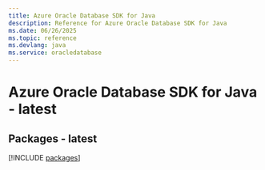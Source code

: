 ```yaml
---
title: Azure Oracle Database SDK for Java
description: Reference for Azure Oracle Database SDK for Java
ms.date: 06/26/2025
ms.topic: reference
ms.devlang: java
ms.service: oracledatabase
---
```

# Azure Oracle Database SDK for Java - latest
## Packages - latest
[!INCLUDE [packages](oracle-database-index.md)]